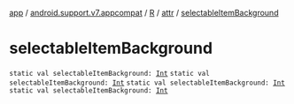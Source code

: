 [app](../../../index.md) / [android.support.v7.appcompat](../../index.md) / [R](../index.md) / [attr](index.md) / [selectableItemBackground](.)

# selectableItemBackground

`static val selectableItemBackground: `[`Int`](https://kotlinlang.org/api/latest/jvm/stdlib/kotlin/-int/index.html)
`static val selectableItemBackground: `[`Int`](https://kotlinlang.org/api/latest/jvm/stdlib/kotlin/-int/index.html)
`static val selectableItemBackground: `[`Int`](https://kotlinlang.org/api/latest/jvm/stdlib/kotlin/-int/index.html)
`static val selectableItemBackground: `[`Int`](https://kotlinlang.org/api/latest/jvm/stdlib/kotlin/-int/index.html)